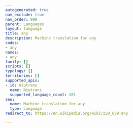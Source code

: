 ```yaml
---
autogenerated: true
nav_exclude: true
nav_order: 999
parent: Languages
layout: language
title: any
description: Machine translation for any
codes:
- any
names:
- any
family: []
scripts: []
typology: []
territories: []
supported_apis:
- id: niutrans
  name: Niutrans
  supported_language_count: 381
seo:
  name: Machine translation for any
  type: Language
redirect_to: https://en.wikipedia.org/wiki/ISO_639:any

---
```


